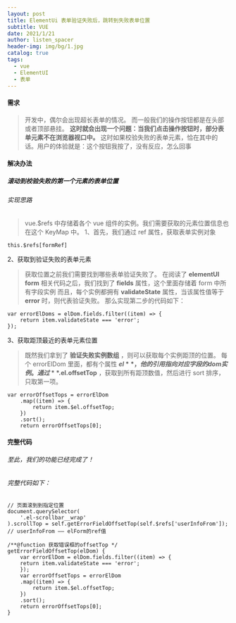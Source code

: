 ```yaml
---
layout: post
title: ElementUi 表单验证失败后，跳转到失败表单位置
subtitle: VUE
date: 2021/1/21
author: listen_spacer
header-img: img/bg/1.jpg
catalog: true
tags:
  - vue
  - ElementUI
  - 表单
---
```


#### 需求

> 开发中，偶尔会出现超长表单的情况。
> 而一般我们的操作按钮都是在头部或者顶部悬挂。
> **这时就会出现一个问题：当我们点击操作按钮时，部分表单元素不在浏览器视口中。**
> 这时如果校验失败的表单元素，恰在其中的话。用户的体验就是：这个按钮我按了，没有反应，怎么回事

#### 解决办法

##### 滚动到校验失败的第一个元素的表单位置

###### 实现思路

> vue.$refs 中存储着各个 vue 组件的实例。我们需要获取的元素位置信息也在这个 KeyMap 中。
> 1、首先，我们通过 ref 属性，获取表单实例对象

```
this.$refs[formRef]
```

2、获取到验证失败的表单元素

> 获取位置之前我们需要找到哪些表单验证失败了。
> 在阅读了 **elementUI form** 相关代码之后，我们找到了 **fields** 属性，这个里面存储着 form 中所有字段实例
> 而且，每个实例都拥有 **validateState** 属性，当该属性值等于 **error** 时，则代表验证失败。
> 那么实现第二步的代码如下：

```
var errorElDoms = elDom.fields.filter((item) => {
    return item.validateState === 'error';
});
```

3、获取距顶最近的表单元素位置

> 既然我们拿到了 **验证失败实例数组** ，则可以获取每个实例距顶的位置。
> 每个 errorElDom 里面，都有个属性 **$el** ，他的引用指向对应字段的 dom 实例。
> 通过 **.$el.offsetTop** ，获取到所有距顶数值，然后进行 sort 排序，只取第一项。

```
var errorOffsetTops = errorElDom
    .map((item) => {
        return item.$el.offsetTop;
    })
    .sort();
    return errorOffsetTops[0];
```

#### 完整代码

###### 至此，我们的功能已经完成了！

###### 完整代码如下：

```
// 页面滚到到指定位置
document.querySelector(
    '.el-scrollbar__wrap'
).scrollTop = self.getErrorFieldOffsetTop(self.$refs['userInfoFrom']);  // userInfoFrom —— elForm的ref值

/**@function 获取错误框的offsetTop */
getErrorFieldOffsetTop(elDom) {
    var errorElDom = elDom.fields.filter((item) => {
    return item.validateState === 'error';
    });
    var errorOffsetTops = errorElDom
    .map((item) => {
        return item.$el.offsetTop;
    })
    .sort();
    return errorOffsetTops[0];
}
```
